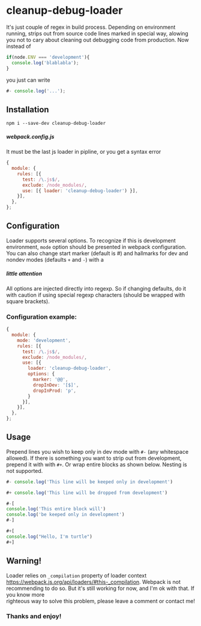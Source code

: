 # cleanup-debug-loader
It's just couple of regex in build process. Depending on environment running, strips out from source code lines marked in special way, alowing you not to cary about cleaning out debugging code from production.
Now instead of
```javascript
if(node.ENV === 'development'){
  console.log('blablabla');
}
```
you just can write
``` javascript
#- console.log('...');
```

## Installation
```
npm i --save-dev cleanup-debug-loader
```
##### webpack.config.js
It must be the last js loader in pipline, or you get a syntax error
```javascript
{
  module: {
    rules: [{
      test: /\.js$/,
      exclude: /node_modules/,
      use: [{ loader: 'cleanup-debug-loader') }],
    }],
  },
};
```
## Configuration
Loader supports several options. To recognize if this is development environment, `mode` option should be presented in webpack configuration. You can also change start marker (default is #) and hallmarks for dev and nondev modes (defaults `+` and `-`) with a
##### little attention
All options are injected directly into regexp. So if changing defaults, do it with caution if using special regexp characters (should be wrapped with square brackets).

### Configuration example:
```javascript
{
  module: {
    mode: 'development',
    rules: [{
      test: /\.js$/,
      exclude: /node_modules/,
      use: [{
        loader: 'cleanup-debug-loader',
        options: {
          marker: '@@',
          dropInDev: '[$]',
          dropInProd: 'p',
        }
      }],
    }],
  },
}; 
```
## Usage
Prepend lines you wish to keep only in dev mode with `#-` (any whitespace allowed). If there is something you want to strip out from development, prepend it with with `#+`.
Or wrap entire blocks as shown below. Nesting is not supported.

```javascript
#- console.log('This line will be keeped only in development')

#+ console.log('This line will be dropped from development')

#-[
console.log('This entire block will')
console.log('be keeped only in development')
#-]

#+[
console.log("Hello, I'm turtle")
#+]

```
## Warning!
Loader relies on `_compilation` property of loader context https://webpack.js.org/api/loaders/#this-_compilation.
Webpack is not recommending to do so. But it's still working for now, and I'm ok with that. If you know more 	
righteous way to solve this problem, please leave a comment or contact me!

### Thanks and enjoy!
